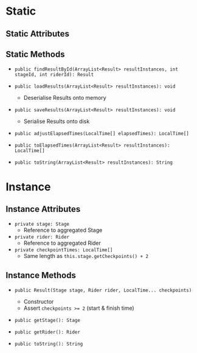 # Static
## Static Attributes
## Static Methods
- `public findResultById(ArrayList<Result> resultInstances, int stageId, int riderId): Result`

- `public loadResults(ArrayList<Result> resultInstances): void`
	- Deserialise Results onto memory
- `public saveResults(ArrayList<Result> resultInstances): void`
	- Serialise Results onto disk

- `public adjustElapsedTimes(LocalTime[] elapsedTimes): LocalTime[]`

- `public toElapsedTimes(ArrayList<Result> resultInstances): LocalTime[]`
- `public toString(ArrayList<Result> resultInstances): String`
# Instance
## Instance Attributes
- `private stage: Stage`
	- Reference to aggregated Stage
- `private rider: Rider`
	- Reference to aggregated Rider
- `private checkpointTimes: LocalTime[]`
	- Same length as `this.stage.getCheckpoints() + 2`
## Instance Methods
- `public Result(Stage stage, Rider rider, LocalTime... checkpoints)`
	- Constructor
	- Assert `checkpoints >= 2` (start & finish time)

- `public getStage(): Stage`
- `public getRider(): Rider`

- `public toString(): String`